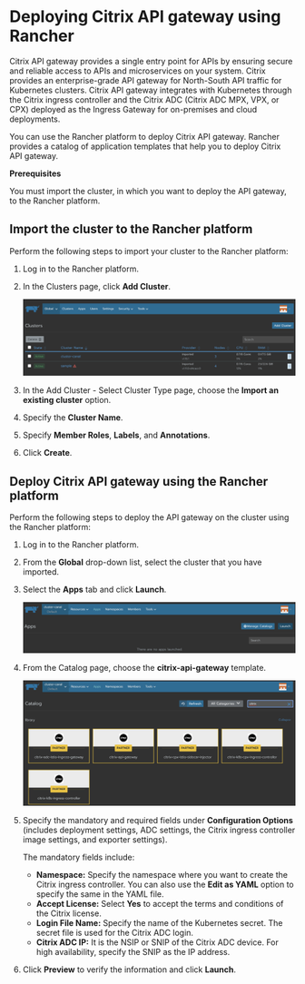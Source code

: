 # Deploying Citrix API gateway using Rancher

Citrix API gateway provides a single entry point for APIs by ensuring secure and reliable access to APIs and microservices on your system. Citrix provides an enterprise-grade API gateway for North-South API traffic for Kubernetes clusters.
Citrix API gateway integrates with Kubernetes through the Citrix ingress controller and the Citrix ADC (Citrix ADC MPX, VPX, or CPX) deployed as the Ingress Gateway for on-premises and cloud deployments.

You can use the Rancher platform to deploy Citrix API gateway. Rancher provides a catalog of application templates that help you to deploy Citrix API gateway.

**Prerequisites**

You must import the cluster, in which you want to deploy the API gateway, to the Rancher platform.

## Import the cluster to the Rancher platform

Perform the following steps to import your cluster to the Rancher platform:

1. Log in to the Rancher platform.
2. In the Clusters page, click **Add Cluster**.

   ![Add cluster on Rancher](../media/add-cluster-rancher.png)

3. In the Add Cluster - Select Cluster Type page, choose the **Import an existing cluster** option.

4. Specify the **Cluster Name**.

5. Specify **Member Roles**, **Labels**, and **Annotations**.

6. Click **Create**.

## Deploy Citrix API gateway using the Rancher platform

Perform the following steps to deploy the API gateway on the cluster using the Rancher platform:

1. Log in to the Rancher platform.
   
2. From the **Global** drop-down list, select the cluster that you have imported.

3. Select the **Apps** tab and click **Launch**.

    ![Apps](../media/cluster-canal-default.png)

4. From the Catalog page, choose the **citrix-api-gateway** template.

    ![Catalog-library](../media/catalog-library.png)

5. Specify the mandatory and required fields under **Configuration Options** (includes deployment settings, ADC settings, the Citrix ingress controller image settings, and exporter settings).

   The mandatory fields include:

   - **Namespace:** Specify the namespace where you want to create the Citrix ingress controller. You can also use the **Edit as YAML** option to specify the same in the YAML file.
   - **Accept License:** Select **Yes** to accept the terms and conditions of the Citrix license.
   - **Login File Name:** Specify the name of the Kubernetes secret. The secret file is used for the Citrix ADC login.
   - **Citrix ADC IP:**  It is the NSIP or SNIP of the Citrix ADC device. For high availability, specify the SNIP as the IP address.

6. Click **Preview** to verify the information and click **Launch**.